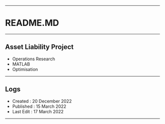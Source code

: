 --------------------------------------------------------------------
# README.MD #
--------------------------------------------------------------------
## Asset Liability Project ##

   - Operations Research
   - MATLAB
   - Optimisation
  
--------------------------------------------------------------------
## Logs ##

   - Created : 20 December 2022
   - Published : 15 March 2022
   - Last Edit : 17 March 2022
 
--------------------------------------------------------------------
